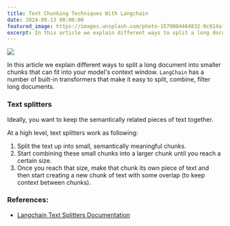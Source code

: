 ```yaml
---
title: Text Chunking Techniques With Langchain
date: 2024-09-13 00:00:00
featured_image: https://images.unsplash.com/photo-1579004464832-0c014afa448c
excerpt: In this article we explain different ways to split a long document into smaller chunks that can fit into your model's context window. LangChain has a number of built-in transformers that make it easy to split, combine, filter, and otherwise manipulate documents.
---
```


![](https://images.unsplash.com/photo-1579004464832-0c014afa448c)

In this article we explain different ways to split a long document into smaller chunks that can fit into your model's context window. `LangChain` has a number of built-in transformers that make it easy to split, combine, filter long documents.


### Text splitters

Ideally, you want to keep the semantically related pieces of text together.

At a high level, text splitters work as following:

1. Split the text up into small, semantically meaningful chunks.
2. Start combining these small chunks into a larger chunk until you reach a certain size.
3. Once you reach that size, make that chunk its own piece of text and then start creating a new chunk of text with some overlap (to keep context between chunks).


### References:

- [Langchain Text Splitters Documentation](https://python.langchain.com/v0.1/docs/modules/data_connection/document_transformers/)
